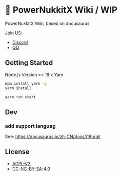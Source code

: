# 📖 PowerNukkitX Wiki / WIP
PowerNukkitX Wiki, based on docusaurus

Join US:

* [Discord](https://discord.gg/BcPhZCVJHJ)
* [QQ](https://jq.qq.com/?_wv=1027&k=6rm3gbUI)

## Getting Started

Node.js Version >= 18.x
Yarn

```bash
npm install yarn -g
yarn install
```

```bash
yarn run start
```
## Dev

### add support languag

See: https://docusaurus.io/zh-CN/docs/i18n/git

## License

 * [AGPL-V3](/LICENSE)
 * [CC-NC-BY-SA-4.0](/LICENSE-docs)